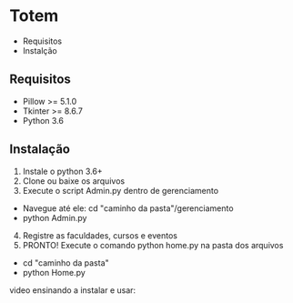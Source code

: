  # Totem
- Requisitos
- Instalção 


## Requisitos

- Pillow >= 5.1.0
- Tkinter >= 8.6.7
- Python 3.6

## Instalação
1. Instale o python 3.6+
2. Clone ou baixe os arquivos
3. Execute o script Admin.py dentro de gerenciamento
 - Navegue até ele: cd "caminho da pasta"/gerenciamento
 - python Admin.py
4. Registre as faculdades, cursos e eventos
5. PRONTO! Execute o comando python home.py na pasta dos arquivos
 - cd "caminho da pasta"
 - python Home.py

video ensinando a instalar e usar:


